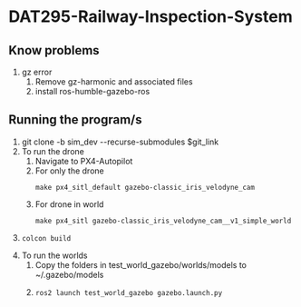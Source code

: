# DAT295-Railway-Inspection-System

## Know problems
1. gz error
    1. Remove gz-harmonic and associated files
    2. install ros-humble-gazebo-ros   
## Running the program/s

1. git clone -b sim_dev --recurse-submodules $git_link
2. To run the drone
    1. Navigate to PX4-Autopilot
    2. For only the drone
        ```
        make px4_sitl_default gazebo-classic_iris_velodyne_cam
        ```  
    3. For drone in world 
        ```
        make px4_sitl gazebo-classic_iris_velodyne_cam__v1_simple_world
        ```
3.  ```  
    colcon build
    ```
4.  To run the worlds
    1.   Copy the folders in test_world_gazebo/worlds/models to ~/.gazebo/models
    2.
       ```
       ros2 launch test_world_gazebo gazebo.launch.py
       ```
